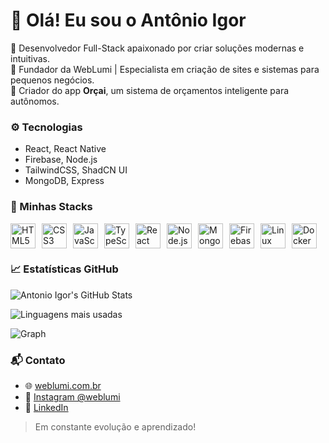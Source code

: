 # 👋 Olá! Eu sou o Antônio Igor

🚀 Desenvolvedor Full-Stack apaixonado por criar soluções modernas e intuitivas.  
💼 Fundador da WebLumi | Especialista em criação de sites e sistemas para pequenos negócios.  
📱 Criador do app **Orçai**, um sistema de orçamentos inteligente para autônomos.

### ⚙️ Tecnologias
- React, React Native
- Firebase, Node.js
- TailwindCSS, ShadCN UI
- MongoDB, Express

### 🚀 Minhas Stacks

<div style="display: flex; gap: 10px; flex-wrap: wrap;">
  <img src="https://cdn.jsdelivr.net/gh/devicons/devicon/icons/html5/html5-original.svg" height="40" alt="HTML5"/>
  <img src="https://cdn.jsdelivr.net/gh/devicons/devicon/icons/css3/css3-original.svg" height="40" alt="CSS3"/>
  <img src="https://cdn.jsdelivr.net/gh/devicons/devicon/icons/javascript/javascript-original.svg" height="40" alt="JavaScript"/>
  <img src="https://cdn.jsdelivr.net/gh/devicons/devicon/icons/typescript/typescript-original.svg" height="40" alt="TypeScript"/>
  <img src="https://cdn.jsdelivr.net/gh/devicons/devicon/icons/react/react-original.svg" height="40" alt="React"/>
  <img src="https://cdn.jsdelivr.net/gh/devicons/devicon/icons/nodejs/nodejs-original.svg" height="40" alt="Node.js"/>
  <img src="https://cdn.jsdelivr.net/gh/devicons/devicon/icons/mongodb/mongodb-original.svg" height="40" alt="MongoDB"/>
  <img src="https://cdn.jsdelivr.net/gh/devicons/devicon/icons/firebase/firebase-plain.svg" height="40" alt="Firebase"/>
  <img src="https://cdn.jsdelivr.net/gh/devicons/devicon/icons/linux/linux-original.svg" height="40" alt="Linux"/>
  <img src="https://cdn.jsdelivr.net/gh/devicons/devicon/icons/docker/docker-original.svg" height="40" alt="Docker"/>
</div>

### 📈 Estatísticas GitHub

![Antonio Igor's GitHub Stats](https://github-readme-stats.vercel.app/api?username=Antonioigor99&show_icons=true&theme=tokyonight)

![Linguagens mais usadas](https://github-readme-stats.vercel.app/api/top-langs/?username=Antonioigor99&layout=compact&theme=tokyonight)

![Graph](https://github-readme-activity-graph.vercel.app/graph?username=Antonioigor99&theme=tokyo-night)


### 📬 Contato
- 🌐 [weblumi.com.br](https://weblumi.com.br)
- 📸 [Instagram @weblumi](https://instagram.com/weblumi)
- 💼 [LinkedIn](https://linkedin.com/in/seu-usuario)

> Em constante evolução e aprendizado!
